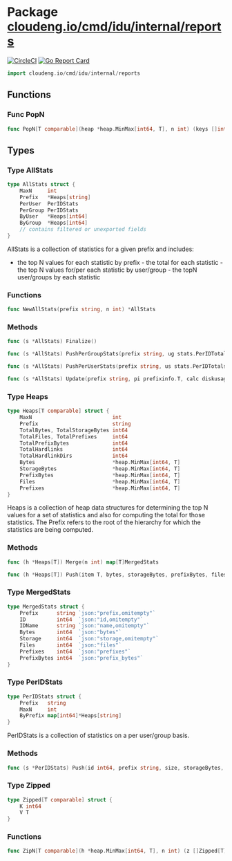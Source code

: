 # Package [cloudeng.io/cmd/idu/internal/reports](https://pkg.go.dev/cloudeng.io/cmd/idu/internal/reports?tab=doc)
[![CircleCI](https://circleci.com/gh/cloudengio/go.gotools.svg?style=svg)](https://circleci.com/gh/cloudengio/go.gotools) [![Go Report Card](https://goreportcard.com/badge/cloudeng.io/cmd/idu/internal/reports)](https://goreportcard.com/report/cloudeng.io/cmd/idu/internal/reports)

```go
import cloudeng.io/cmd/idu/internal/reports
```


## Functions
### Func PopN
```go
func PopN[T comparable](heap *heap.MinMax[int64, T], n int) (keys []int64, vals []T)
```



## Types
### Type AllStats
```go
type AllStats struct {
	MaxN     int
	Prefix   *Heaps[string]
	PerUser  PerIDStats
	PerGroup PerIDStats
	ByUser   *Heaps[int64]
	ByGroup  *Heaps[int64]
	// contains filtered or unexported fields
}
```
AllStats is a collection of statistics for a given prefix and includes:
- the top N values for each statistic by prefix - the total for each
statistic - the top N values for/per each statistic by user/group - the topN
user/groups by each statistic

### Functions

```go
func NewAllStats(prefix string, n int) *AllStats
```



### Methods

```go
func (s *AllStats) Finalize()
```


```go
func (s *AllStats) PushPerGroupStats(prefix string, ug stats.PerIDTotals)
```


```go
func (s *AllStats) PushPerUserStats(prefix string, us stats.PerIDTotals)
```


```go
func (s *AllStats) Update(prefix string, pi prefixinfo.T, calc diskusage.Calculator, matcher boolexpr.Matcher) error
```




### Type Heaps
```go
type Heaps[T comparable] struct {
	MaxN                          int
	Prefix                        string
	TotalBytes, TotalStorageBytes int64
	TotalFiles, TotalPrefixes     int64
	TotalPrefixBytes              int64
	TotalHardlinks                int64
	TotalHardlinkDirs             int64
	Bytes                         *heap.MinMax[int64, T]
	StorageBytes                  *heap.MinMax[int64, T]
	PrefixBytes                   *heap.MinMax[int64, T]
	Files                         *heap.MinMax[int64, T]
	Prefixes                      *heap.MinMax[int64, T]
}
```
Heaps is a collection of heap data structures for determining the top N
values for a set of statistics and also for computing the total for those
statistics. The Prefix refers to the root of the hierarchy for which the
statistics are being computed.

### Methods

```go
func (h *Heaps[T]) Merge(n int) map[T]MergedStats
```


```go
func (h *Heaps[T]) Push(item T, bytes, storageBytes, prefixBytes, files, prefixes, children int64)
```




### Type MergedStats
```go
type MergedStats struct {
	Prefix      string `json:"prefix,omitempty"`
	ID          int64  `json:"id,omitempty"`
	IDName      string `json:"name,omitempty"`
	Bytes       int64  `json:"bytes"`
	Storage     int64  `json:"storage,omitempty"`
	Files       int64  `json:"files"`
	Prefixes    int64  `json:"prefixes"`
	PrefixBytes int64  `json:"prefix_bytes"`
}
```


### Type PerIDStats
```go
type PerIDStats struct {
	Prefix   string
	MaxN     int
	ByPrefix map[int64]*Heaps[string]
}
```
PerIDStats is a collection of statistics on a per user/group basis.

### Methods

```go
func (s *PerIDStats) Push(id int64, prefix string, size, storageBytes, prefixBytes, files, prefixCount, children int64)
```




### Type Zipped
```go
type Zipped[T comparable] struct {
	K int64
	V T
}
```

### Functions

```go
func ZipN[T comparable](h *heap.MinMax[int64, T], n int) (z []Zipped[T])
```







